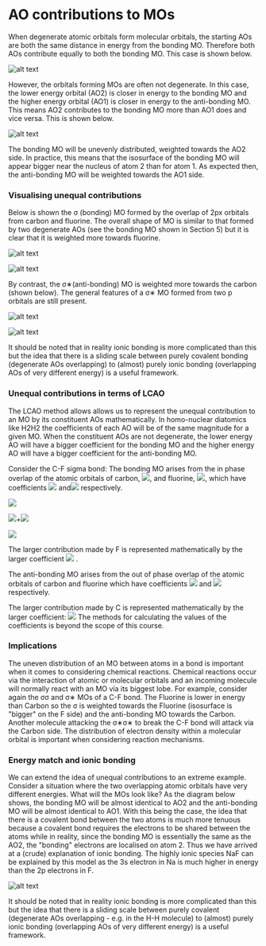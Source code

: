 # AO contributions to MOs

When degenerate atomic orbitals form molecular orbitals, the starting AOs are both the same distance in energy from the bonding  MO. Therefore both AOs contribute equally to both the bonding MO. This case is shown below. 

![alt text](https://github.com/Oxbridge-Science-Academy/Chemistry_Courses/blob/master/Molecular_Orbitals_%26_Bonding/Figures/MO%20energy%201.png)

However, the orbitals forming MOs are often not degenerate. In this case, the lower energy orbital (AO2) is closer in energy to the bonding MO and the higher energy orbital (AO1) is closer in energy to the anti-bonding MO. This means AO2 contributes to the bonding MO more than AO1 does and vice versa. This is shown below. 

![alt text](https://github.com/Oxbridge-Science-Academy/Chemistry_Courses/blob/master/Molecular_Orbitals_%26_Bonding/Figures/Not%20even.png)

The bonding MO will be unevenly distributed, weighted towards the AO2 side. In practice, this means that the isosurface of the bonding MO will appear bigger near the nucleus of atom 2 than for atom 1. As expected then, the anti-bonding MO will be weighted towards the AO1 side.

### Visualising unequal contributions 
Below is shown the σ (bonding) MO formed by the overlap of 2px orbitals from carbon and fluorine. The overall shape of MO is similar to that formed by two degenerate AOs (see the bonding MO shown in Section 5) but it is clear that it is weighted more towards fluorine.  

![alt text](https://github.com/Oxbridge-Science-Academy/Chemistry_Courses/blob/master/Molecular_Orbitals_%26_Bonding/Figures/C-F%20sigma%201.png)

![alt text](https://github.com/Oxbridge-Science-Academy/Chemistry_Courses/blob/master/Molecular_Orbitals_%26_Bonding/Figures/C-F%20sigma%202.png)

By contrast, the σ∗(anti-bonding) MO is weighted more towards the carbon (shown below). The general features of a σ∗ MO formed from two p orbitals are still present. 

![alt text](https://github.com/Oxbridge-Science-Academy/Chemistry_Courses/blob/master/Molecular_Orbitals_%26_Bonding/Figures/C-F%20sigma%20star%201.png)

![alt text](https://github.com/Oxbridge-Science-Academy/Chemistry_Courses/blob/master/Molecular_Orbitals_%26_Bonding/Figures/C-F%20sigma%20star%202.png)


It should be noted that in reality ionic bonding is more complicated than this but the idea that there is a sliding scale between purely covalent bonding (degenerate AOs overlapping) to (almost) purely ionic bonding (overlapping AOs of very different energy) is a useful framework. 


### Unequal contributions in terms of LCAO 

The LCAO method allows allows us to represent the unequal contribution to an MO by its constituent AOs mathematically. In homo-nuclear diatomics like H2H2 the coefficients of each AO will be of the same magnitude for a given MO. When the constituent AOs are not degenerate, the lower energy AO will have a bigger coefficient for the bonding MO and the higher energy AO will have a bigger coefficient for the anti-bonding MO. 

Consider the C-F sigma bond:
The bonding MO arises from the in phase overlap of the atomic orbitals of carbon, <img src="https://render.githubusercontent.com/render/math?math=\displaystyle \phi _C">, and fluorine, <img src="https://render.githubusercontent.com/render/math?math=\displaystyle \phi _F">, which have coefficients <img src="https://render.githubusercontent.com/render/math?math=\displaystyle c_{C,\sigma}">  and<img src="https://render.githubusercontent.com/render/math?math=\displaystyle c_{F,\sigma}">  respectively. 

<img src="https://render.githubusercontent.com/render/math?math=\displaystyle \psi=\sum_i c_i \phi_i">

<img src="https://render.githubusercontent.com/render/math?math=\displaystyle \psi=c_{C,\sigma} \phi_c">+<img src="https://render.githubusercontent.com/render/math?math=\displaystyle c_{F,\sigma} \phi_F">

<img src="https://render.githubusercontent.com/render/math?math=\displaystyle \Rightarrow c_{F,\sigma} > c_{C,\sigma} ">
  
The larger contribution made by F is represented mathematically by the larger coefficient <img src="https://render.githubusercontent.com/render/math?math=\displaystyle \c_{C,\sigma}"> . 

The anti-bonding MO arises from the out of phase overlap of the atomic orbitals of carbon and fluorine which have coefficients <img src="https://render.githubusercontent.com/render/math?math=\displaystyle c_{C,\sigma^*}"> and <img src="https://render.githubusercontent.com/render/math?math=\displaystyle c_{F,\sigma^*}"> respectively. 

The larger contribution made by C is represented mathematically by the larger coefficient: <img src="https://render.githubusercontent.com/render/math?math=\displaystyle c_{C,\sigma^*} > c_{F,\sigma^*}"> 
The methods for calculating the values of the coefficients is beyond the scope of this course. 


### Implications

The uneven distribution of an MO between atoms in a bond is important when it comes to considering chemical reactions. Chemical reactions occur via the interaction of atomic or molecular orbitals and an incoming molecule will normally react with an MO via its biggest lobe. For example, consider again the σσ and σ∗ MOs of a C-F bond. The Fluorine is lower in energy than Carbon so the σ is weighted towards the Fluorine (isosurface is "bigger" on the F side) and the anti-bonding MO towards the Carbon. Another molecule attacking the σ∗σ∗ to break the C-F bond will attack via the Carbon side. The distribution of electron density within a molecular orbital is important when considering reaction mechanisms. 

### Energy match and ionic bonding

We can extend the idea of unequal contributions to an extreme example. Consider a situation where the two overlapping atomic orbitals have very different energies. What will the MOs look like? As the diagram below shows, the bonding MO will be almost identical to AO2 and the anti-bonding MO will be almost identical to AO1. With this being the case, the idea that there is a covalent bond between the two atoms is much more tenuous because a covalent bond requires the electrons to be shared between the atoms while in reality, since the bonding MO is essentially the same as the AO2, the "bonding" electrons are localised on atom 2. Thus we have arrived at a (crude) explanation of ionic bonding. The highly ionic species NaF can be explained by this model as the 3s electron in Na is much higher in energy than the 2p electrons in F. 


![alt text](https://github.com/Oxbridge-Science-Academy/Chemistry_Courses/blob/master/Molecular_Orbitals_%26_Bonding/Figures/Energy%20extreme.png)

It should be noted that in reality ionic bonding is more complicated than this but the idea that there is a sliding scale between purely covalent (degenerate AOs overlapping - e.g. in the H-H molecule) to (almost) purely ionic bonding (overlapping AOs of very different energy) is a useful framework. 
